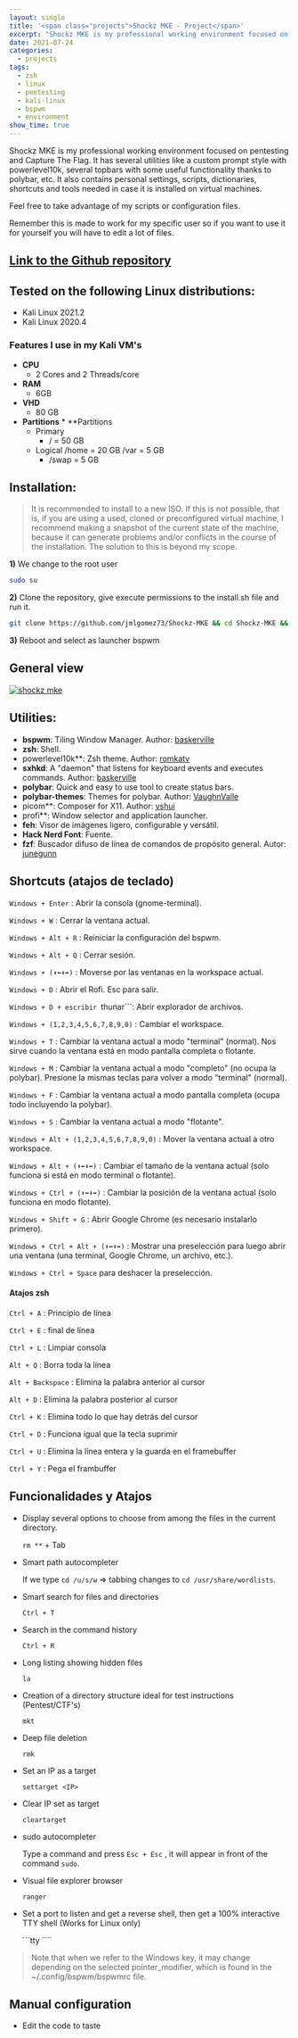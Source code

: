```yaml
---
layout: single
title: '<span class="projects">Shockz MKE - Project</span>'
excerpt: "Shockz MKE is my professional working environment focused on pentesting and Capture The Flag. It has several utilities like a custom prompt style with powerlevel10k, several topbars with some useful functionality thanks to polybar, etc. It also contains personal settings, scripts, dictionaries, shortcuts and tools needed in case it is installed on virtual machines."
date: 2021-07-24
categories:
  - projects
tags:  
  - zsh
  - linux
  - pentesting
  - kali-linux
  - bspwm
  - environment
show_time: true
---
```


Shockz MKE is my professional working environment focused on pentesting and Capture The Flag. It has several utilities like a custom prompt style with powerlevel10k, several topbars with some useful functionality thanks to polybar, etc. It also contains personal settings, scripts, dictionaries, shortcuts and tools needed in case it is installed on virtual machines.

Feel free to take advantage of my scripts or configuration files.

Remember this is made to work for my specific user so if you want to use it for yourself you will have to edit a lot of files.

## [Link to the Github repository](https://github.com/jmlgomez73/Shockz-MKE)

## Tested on the following Linux distributions:
- Kali Linux 2021.2
- Kali Linux 2020.4

### Features I use in my Kali VM's

* **CPU**
    * 2 Cores and 2 Threads/core
* **RAM**
    * 6GB
* **VHD**
    * 80 GB
* **Partitions** * **Partitions
    * Primary
      * / = 50 GB
    * Logical
      /home = 20 GB
      /var = 5 GB
      * /swap = 5 GB

## Installation:
> It is recommended to install to a new ISO. If this is not possible, that is, if you are using a used, cloned or preconfigured virtual machine, I recommend making a snapshot of the current state of the machine, because it can generate problems and/or conflicts in the course of the installation. The solution to this is beyond my scope.


**1)** We change to the root user
```bash
sudo su
```
**2)** Clone the repository, give execute permissions to the install.sh file and run it.

```bash
git clone https://github.com/jmlgomez73/Shockz-MKE && cd Shockz-MKE && chmod +x install.sh && ./install.sh
```
**3)** Reboot and select as launcher bspwm


## General view

<a href="/assets/images/project-shockz-mke/1.png">
    <img src="/assets/images/project-shockz-mke/1.png" alt="shockz mke">
</a>

## Utilities:
- **bspwm**: Tiling Window Manager. Author: [baskerville](https://github.com/baskerville)
- **zsh**: Shell.
- powerlevel10k**: Zsh theme. Author: [romkatv](https://github.com/romkatv)
- **sxhkd**: A "daemon" that listens for keyboard events and executes commands. Author: [baskerville](https://github.com/baskerville)
- **polybar**: Quick and easy to use tool to create status bars.
- **polybar-themes**: Themes for polybar. Author: [VaughnValle](https://github.com/VaughnValle)
- picom**: Composer for X11. Author: [yshui](https://github.com/yshui)
- profi**: Window selector and application launcher.
- **feh**: Visor de imágenes ligero, configurable y versátil.
- **Hack Nerd Font**: Fuente.
- **fzf**: Buscador difuso de línea de comandos de propósito general. Autor: [junegunn](https://github.com/junegunn)

## Shortcuts (atajos de teclado)

```Windows + Enter``` : Abrir la consola (gnome-terminal).

```Windows + W``` : Cerrar la ventana actual.

```Windows + Alt + R``` : Reiniciar la configuración del bspwm.  

```Windows + Alt + Q``` : Cerrar sesión.  

```Windows + (⬆⬅⬇➡)``` : Moverse por las ventanas en la workspace actual.  

```Windows + D``` : Abrir el Rofi. Esc para salir.

```Windows + D + escribir ```thunar```:  Abrir explorador de archivos.

```Windows + (1,2,3,4,5,6,7,8,9,0)``` : Cambiar el workspace.

```Windows + T``` : Cambiar la ventana actual a modo "terminal" (normal). Nos sirve cuando la ventana está en modo pantalla completa o flotante.  

```Windows + M``` : Cambiar la ventana actual a modo "completo" (no ocupa la polybar). Presione la mismas teclas para volver a modo "terminal" (normal).  

```Windows + F``` : Cambiar la ventana actual a modo pantalla completa (ocupa todo incluyendo la polybar). 

```Windows + S``` : Cambiar la ventana actual a modo "flotante".  

```Windows + Alt + (1,2,3,4,5,6,7,8,9,0)``` : Mover la ventana actual a otro workspace.  

```Windows + Alt + (⬆⬅⬇➡)``` : Cambiar el tamaño de la ventana actual (solo funciona si está en modo terminal o flotante).  

```Windows + Ctrl + (⬆⬅⬇➡)``` : Cambiar la posición de la ventana actual (solo funciona en modo flotante). 

```Windows + Shift + G``` : Abrir Google Chrome (es necesario instalarlo primero).  

```Windows + Ctrl + Alt + (⬆⬅⬇➡)``` : Mostrar una preselección para luego abrir una ventana (una terminal, Google Chrome, un archivo, etc.). 

```Windows + Ctrl + Space``` para deshacer la preselección.  

#### Atajos zsh

```Ctrl + A``` : Principio de línea

```Ctrl + E``` : final de línea

```Ctrl + L``` : Limpiar consola

```Alt + Q``` : Borra toda la línea

```Alt + Backspace``` : Elimina la palabra anterior al cursor

```Alt + D``` : Elimina la palabra posterior al cursor

```Ctrl + K``` : Elimina todo lo que hay detrás del cursor

```Ctrl + D``` : Funciona igual que la tecla suprimir

```Ctrl + U``` : Elimina la línea entera y la guarda en el framebuffer

```Ctrl + Y``` : Pega el frambuffer

## Funcionalidades y Atajos

* Display several options to choose from among the files in the current directory. 

  ```rm **``` + Tab

* Smart path autocompleter

  If we type ```cd /u/s/w``` => tabbing changes to ```cd /usr/share/wordlists```.

* Smart search for files and directories

  ```Ctrl + T```

* Search in the command history

  ```Ctrl + R```

* Long listing showing hidden files

  ```la```

* Creation of a directory structure ideal for test instructions (Pentest/CTF's)

  ```mkt```

* Deep file deletion

  ```rmk```

* Set an IP as a target

  ```settarget <IP>```

* Clear IP set as target

  ```cleartarget```

* sudo autocompleter

  Type a command and press ```Esc + Esc``` , it will appear in front of the command ```sudo```.

* Visual file explorer browser

  ```ranger```

* Set a port to listen and get a reverse shell, then get a 100% interactive TTY shell (Works for Linux only)

  ```tty <port>````

> Note that when we refer to the Windows key, it may change depending on the selected pointer_modifier, which is found in the ~/.config/bspwm/bspwmrc file.

## Manual configuration
- Edit the code to taste